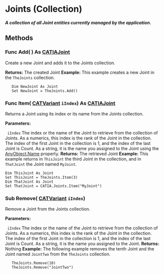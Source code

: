 # Joints (Collection)

**_A collection of all Joint entities currently managed by the application._**

## Methods

### Func **Add**( ) As [CATIAJoint](../KinematicsInterfaces/interface_Joint_5842.md)

Create a new Joint and adds it to the Joints collection.

**Returns:**      The created Joint  **Example:**      This example creates a new Joint in the `TheJoints` collection.

```VBScript
   Dim NewJoint As Joint
   Set NewJoint = TheJoints.Add()

```

### Func **Item**( [CATVariant](../System/typedef_CATVariant_20656.md)  `iIndex`) As [CATIAJoint](../KinematicsInterfaces/interface_Joint_5842.md)

Returns a Joint using its index or its name from the Joints collection.

**Parameters:**

` iIndex`      The index or the name of the Joint to retrieve from the collection of Joints. As a numerics, this index is the rank of the Joint in the collection. The index of the first Joint in the collection is 1, and the index of the last Joint is Count. As a string, it is the name you assigned to the Joint using the
[AnyObject.Name](../System/interface_AnyObject_17321.htm#Name) property.  **Returns:**      The retrieved Joint  **Example:**      This example returns in `ThisJoint` the third Joint in the collection, and in `ThatJoint` the Joint named `MyJoint`.

```VBScript
Dim ThisJoint As Joint
Set ThisJoint = TheJoints.Item(3)
Dim ThatJoint As Joint
Set ThatJoint = CATIA.Joints.Item("MyJoint")

```

### Sub **Remove**( [CATVariant](../System/typedef_CATVariant_20656.md)  `iIndex`)

Remove a Joint from the Joints collection.

**Parameters:**

` iIndex`      The index or the name of the Joint to retrieve from the collection of Joints. As a numerics, this index is the rank of the Joint in the collection. The index of the first Joint in the collection is 1, and the index of the last Joint is Count. As a string, it is the name you assigned to the Joint.
**Returns:**      Nothing  **Example:**      The following example removes the tenth Joint and the Joint named `JointTwo` from the `TheJoints` collection.

```VBScript
   TheJoints.Remove(10)
   TheJoints.Remove("JointTwo")

```